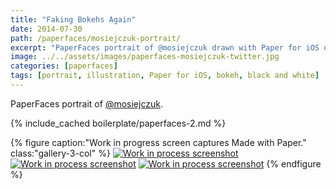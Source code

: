 ```yaml
---
title: "Faking Bokehs Again"
date: 2014-07-30
path: /paperfaces/mosiejczuk-portrait/
excerpt: "PaperFaces portrait of @mosiejczuk drawn with Paper for iOS on an iPad."
image: ../../assets/images/paperfaces-mosiejczuk-twitter.jpg
categories: [paperfaces]
tags: [portrait, illustration, Paper for iOS, bokeh, black and white]
---
```


PaperFaces portrait of [@mosiejczuk](https://twitter.com/mosiejczuk).

{% include_cached boilerplate/paperfaces-2.md %}

{% figure caption:"Work in progress screen captures Made with Paper." class:"gallery-3-col" %}
[![Work in process screenshot](../../assets/images/paperfaces-mosiejczuk-process-1-600.jpg)](../../assets/images/paperfaces-mosiejczuk-process-1-lg.jpg) [![Work in process screenshot](../../assets/images/paperfaces-mosiejczuk-process-2-600.jpg)](../../assets/images/paperfaces-mosiejczuk-process-2-lg.jpg) [![Work in process screenshot](../../assets/images/paperfaces-mosiejczuk-process-3-600.jpg)](../../assets/images/paperfaces-mosiejczuk-process-3-lg.jpg)
{% endfigure %}
